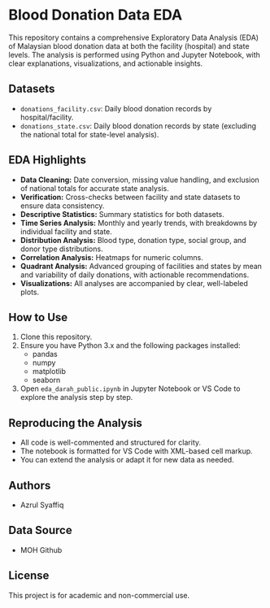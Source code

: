 # Blood Donation Data EDA

This repository contains a comprehensive Exploratory Data Analysis (EDA) of Malaysian blood donation data at both the facility (hospital) and state levels. The analysis is performed using Python and Jupyter Notebook, with clear explanations, visualizations, and actionable insights.

## Datasets
- `donations_facility.csv`: Daily blood donation records by hospital/facility.
- `donations_state.csv`: Daily blood donation records by state (excluding the national total for state-level analysis).

## EDA Highlights
- **Data Cleaning:** Date conversion, missing value handling, and exclusion of national totals for accurate state analysis.
- **Verification:** Cross-checks between facility and state datasets to ensure data consistency.
- **Descriptive Statistics:** Summary statistics for both datasets.
- **Time Series Analysis:** Monthly and yearly trends, with breakdowns by individual facility and state.
- **Distribution Analysis:** Blood type, donation type, social group, and donor type distributions.
- **Correlation Analysis:** Heatmaps for numeric columns.
- **Quadrant Analysis:** Advanced grouping of facilities and states by mean and variability of daily donations, with actionable recommendations.
- **Visualizations:** All analyses are accompanied by clear, well-labeled plots.

## How to Use
1. Clone this repository.
2. Ensure you have Python 3.x and the following packages installed:
   - pandas
   - numpy
   - matplotlib
   - seaborn
3. Open `eda_darah_public.ipynb` in Jupyter Notebook or VS Code to explore the analysis step by step.

## Reproducing the Analysis
- All code is well-commented and structured for clarity.
- The notebook is formatted for VS Code with XML-based cell markup.
- You can extend the analysis or adapt it for new data as needed.

## Authors
- Azrul Syaffiq

## Data Source
- MOH Github

## License
This project is for academic and non-commercial use. 
